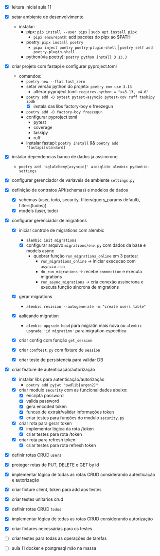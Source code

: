- [x] leitura inicial aula 11
- [x] setar ambiente de desenvolvimento
    - instalar:
        - pipx: `pip install --user pipx` | `sudo apt install pipx`
            - `pipx ensurepath`: add pacotes do pipx ao $PATH
        - poetry: `pipx install poetry`
            - `pipx inject poetry poetry-plugin-shell` | `poetry self add poetry-plugin-shell`
        - python(via poetry): `poetry python install 3.13.3`

- [x] criar projeto com fastapi e configurar pyproject.toml
    - comandos:
        - `poetry new --flat fast_zero`
        - setar versão python do projeto: `poetry env use 3.13`
          - alterar pyproject.toml: `requires-python = ">=3.13, <4.0"`
        - `poetry add -D pytest pytest-asyncio pytest-cov ruff taskipy ipdb`
          - [x] instala das libs factory-boy e freezegun
        - `poetry add -D factory-boy freezegun`
        - configurar pyproject.toml
          - pytest
          - coverage
          - taskipy
          - ruff
        - instalar fastapi: `poetry install` && `poetry add 'fastapi[standard]`


- [x] instalar dependencias banco de dados já assincrono
    - `poetry add 'sqlalchemy[asyncio]' aiosqlite alembic pydantic-settings`

- [x] configurar gerenciador de variaveis de ambiente `settings.py`


- [x] definição de contratos API(schemas) e modelos de dados
  - [x] schemas (user, todo, security, filters(query_params default), filters(todos))
  - [x] models (user, todo)

- [x] configurar gerenciador de migrations
  - [x] iniciar controle de migrations com alembic
    - `alembic init migrations`
    - [x] configurar arquivo `migrations/env.py` com dados da base e models async
      - quebrar função `run_migrations_online` em 3 partes:
        - `run_migrations_online` -> iniciar execucao com `asyncio.run`
        - `do_run_migrations` -> recebe `connection` e executa migrations
        - `run_async_migrations` -> cria conexão assincrona e executa função sincrona de migrations

  - [x] gerar migrations
    - `alembic revision --autogenerate -m "create users table"`
  - [x] aplicando migration
    - `alembic upgrade head` para migratin mais nova ou `alembic upgrade 'id migration'`
    para migration específica
  - [x] criar config com função `get_session`
  - [x] criar `conftest.py` com fixture de `session`
  - [x] criar teste de persistencia para validar DB


- [x] criar feature de autenticação/autorização
  - [x] instalar libs para autenticação/autorização
    - `poetry add pyjwt "pwdlib[argon2]"`
  - [x] criar modulo `security` com as funcionalidades abaixo:
    - [x] encripta password
    - [x] valida password
    - [x] gera encoded token
    - [x] funcao de extrair/validar informações token
    - [x] criar testes para funções do modulo `security.py`
  - [x] criar rota para gerar token
      - [x] implementar lógica da rota /token
    - [x] criar testes para rota /token
  - [x] criar rota para refresh token
    - [x] criar testes para rota refresh token

- [x] definir rotas CRUD `users`
- [x] proteger rotas de PUT, DELETE e GET by id
- [x] implementar lógica de todas as rotas CRUD considerando autenticação e autorização
- [x] criar fixture client, token para add aos testes
- [x] criar testes unitarios crud


- [x] definir rotas CRUD `todos`
- [x] implementar lógica de todas as rotas CRUD considerando autorização
- [x] criar fixtures necessárias para os testes
- [ ] criar testes para todas as operações de tarefas


- [ ] aula 11 docker e postgresql mão na massa
